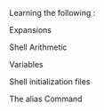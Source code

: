 Learning the following :

Expansions

Shell Arithmetic

Variables

Shell initialization files

The alias Command
